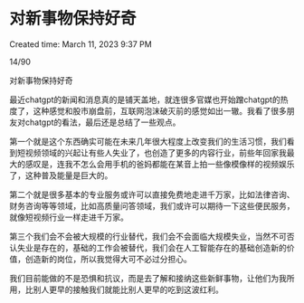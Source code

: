 # 对新事物保持好奇

Created time: March 11, 2023 9:37 PM

14/90

对新事物保持好奇

最近chatgpt的新闻和消息真的是铺天盖地，就连很多官媒也开始蹭chatgpt的热度了，这种感觉和股市崩盘前，互联网泡沫破灭前的感觉如出一辙。我看了很多朋友对chatgpt的看法，最后还是总结了一些观点。

第一个就是这个东西确实可能在未来几年很大程度上改变我们的生活习惯，我们看到短视频领域的兴起让有些人失业了，也创造了更多的内容行业，前些年回家我最大的感叹是，连我不怎么会用手机的爸妈都能在某音上拍一些像模像样的视频娱乐了，这种普及能量是巨大的。

第二个就是很多基本的专业服务或许可以直接免费地走进千万家，比如法律咨询、财务咨询等等领域，比如高质量问答领域，我们或许可以期待一下这些便民服务，就像短视频行业一样走进千万家。

第三个我们会不会被大规模的行业替代，我们会不会面临大规模失业，当然不可否认失业是存在的，基础的工作会被替代，我们会在人工智能存在的基础创造新的价值，创造新的岗位，所以我觉得大可不必过分担心。

我们目前能做的不是恐惧和抗议，而是去了解和接纳这些新鲜事物，让他们为我所用，比别人更早的接触我们就能比别人更早的吃到这波红利。